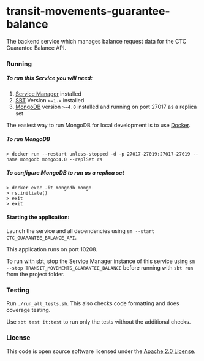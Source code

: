 
# transit-movements-guarantee-balance

The backend service which manages balance request data for the CTC Guarantee Balance API.

### Running

##### To run this Service you will need:

1) [Service Manager](https://github.com/hmrc/service-manager) installed
2) [SBT](https://www.scala-sbt.org) Version `>=1.x` installed
3) [MongoDB](https://www.mongodb.com/) version `>=4.0` installed and running on port 27017 as a replica set

The easiest way to run MongoDB for local development is to use [Docker](https://docs.docker.com/get-docker/).

##### To run MongoDB

```
> docker run --restart unless-stopped -d -p 27017-27019:27017-27019 --name mongodb mongo:4.0 --replSet rs
```

##### To configure MongoDB to run as a replica set

```
> docker exec -it mongodb mongo
> rs.initiate()
> exit
> exit
```

#### Starting the application:

Launch the service and all dependencies using `sm --start CTC_GUARANTEE_BALANCE_API`.

This application runs on port 10208.

To run with sbt, stop the Service Manager instance of this service using `sm --stop TRANSIT_MOVEMENTS_GUARANTEE_BALANCE` before running with `sbt run` from the project folder.

### Testing

Run `./run_all_tests.sh`. This also checks code formatting and does coverage testing.

Use `sbt test it:test` to run only the tests without the additional checks.

### License

This code is open source software licensed under the [Apache 2.0 License]("http://www.apache.org/licenses/LICENSE-2.0.html").
